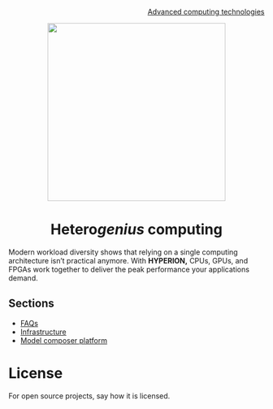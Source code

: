 <p align="right">
<a href="https://github.com/oreol-ag/heterogenius-computing#--heterogenius-computing">Advanced computing technologies</a>
</p>

<p align="center">
<img src="https://github.com/oreol-ag/hyperion/blob/main/Hyperion.png" align="center" width="350">
</p>

<h1 align="center">
Hetero<i>genius</i> computing
</h1>

Modern workload diversity shows that relying on a single computing architecture isn’t practical anymore. With **HYPERION,** CPUs, GPUs, and FPGAs work together to deliver the peak performance your applications demand.

## Sections
* [FAQs](./faqs.md)
* [Infrastructure]()
* [Model composer platform]()

# License
For open source projects, say how it is licensed.